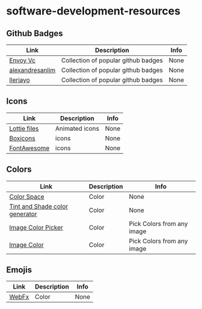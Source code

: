 # software-development-resources

## Github Badges

| Link | Description | Info |
| ---- | ----------- | ---------- |
| [Envoy Vc](https://dev.to/envoy_/150-badges-for-github-pnk) | Collection of popular github badges | None |
| [alexandresanlim](https://github.com/alexandresanlim/Badges4-README.md-Profile) | Collection of popular github badges | None |
| [Ileriayo](https://github.com/Ileriayo/markdown-badges) | Collection of popular github badges | None |
## Icons

| Link | Description | Info |
| ---- | ----------- | ---------- |
| [Lottie files](https://lottiefiles.com/) | Animated icons | None |
| [Boxicons](https://boxicons.com/) | icons | None |
| [FontAwesome](https://fontawesome.com/) | icons | None |
## Colors

| Link | Description | Info |
| ---- | ----------- | ---------- |
| [Color Space](https://mycolor.space/) | Color | None |
| [Tint and Shade color generator](https://maketintsandshades.com/) | Color | None |
| [Image Color Picker](https://imagecolorpicker.com/) | Color | Pick Colors from any image |
| [Image Color](https://image-color.com/) | Color | Pick Colors from any image |
## Emojis

| Link | Description | Info |
| ---- | ----------- | ---------- |
| [WebFx](https://www.webfx.com/tools/emoji-cheat-sheet/) | Color | None |